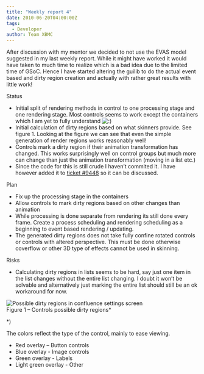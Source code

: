 ```yaml
---
title: "Weekly report 4"
date: 2010-06-20T04:00:00Z
tags:
  - Developer
author: Team XBMC
---
```


After discussion with my mentor we decided to not use the EVAS model suggested in my last weekly report. While it might have worked it would have taken to much time to realize which is a bad idea due to the limited time of GSoC. Hence I have started altering the guilib to do the actual event based and dirty region creation and actually with rather great results with little work!

Status

- Initial split of rendering methods in control to one processing stage and one rendering stage. Most controls seems to work except the containers which I am yet to fully understand ![:)](/images/blog/icon_smile.gif)
- Initial calculation of dirty regions based on what skinners provide. See figure 1. Looking at the figure we can see that even the simple generation of render regions works reasonably well!
- Controls mark a dirty region if their animation transformation has changed. This works surprisingly well on control groups but much more can change than just the animation transformation (moving in a list etc.)
- Since the code for this is still crude I haven’t commited it. I have however added it to [ticket #﻿9448](http://trac.xbmc.org/ticket/9448) so it can be discussed.

Plan

- Fix up the processing stage in the containers
- Allow controls to mark dirty regions based on other changes than animation
- While processing is done separate from rendering its still done every frame. Create a process scheduling and rendering scheduling as a beginning to event based rendering / updating.
- The generated dirty regions does not take fully confine rotated controls or controls with altered perspective. This must be done otherwise coverflow or other 3D type of effects cannot be used in skinning.

Risks

- Calculating dirty regions in lists seems to be hard, say just one item in the list changes without the entire list changing. I doubt it won’t be solvable and alternatively just marking the entire list should still be an ok workaround for now.

![Possible dirty regions in confluence settings screen](/images/blog/PossibleDirtyRegionSettings.webp)  
 Figure 1 – Controls possible dirty regions\*

\*)

The colors reflect the type of the control, mainly to ease viewing.

- Red overlay – Button controls
- Blue overlay - Image controls
- Green overlay - Labels
- Light green overlay - Other
